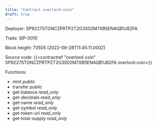 ```yaml
---
title: "Contract overlord-coin"
draft: true
---
```

Deployer: SP9227STGNCZPRTP2T2G3S02M7XB5ENAQB1J82FA

Traits:
 SIP-0010



Block height: 73505 (2022-08-28T11:45:11.000Z)

Source code: {{<contractref "overlord-coin" SP9227STGNCZPRTP2T2G3S02M7XB5ENAQB1J82FA overlord-coin>}}

Functions:

* mint _public_
* transfer _public_
* get-balance _read_only_
* get-decimals _read_only_
* get-name _read_only_
* get-symbol _read_only_
* get-token-uri _read_only_
* get-total-supply _read_only_
